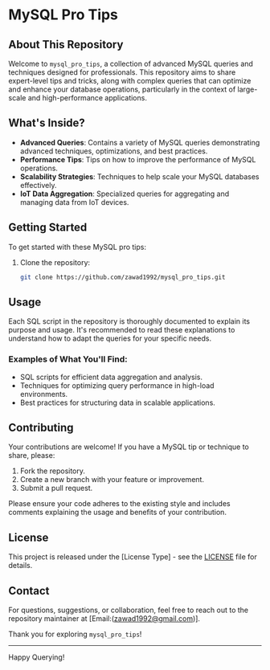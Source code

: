 # MySQL Pro Tips

## About This Repository

Welcome to `mysql_pro_tips`, a collection of advanced MySQL queries and techniques designed for professionals. This repository aims to share expert-level tips and tricks, along with complex queries that can optimize and enhance your database operations, particularly in the context of large-scale and high-performance applications.

## What's Inside?

- **Advanced Queries**: Contains a variety of MySQL queries demonstrating advanced techniques, optimizations, and best practices.
- **Performance Tips**: Tips on how to improve the performance of MySQL operations.
- **Scalability Strategies**: Techniques to help scale your MySQL databases effectively.
- **IoT Data Aggregation**: Specialized queries for aggregating and managing data from IoT devices.

## Getting Started

To get started with these MySQL pro tips:

1. Clone the repository:
   ```bash
   git clone https://github.com/zawad1992/mysql_pro_tips.git

## Usage

Each SQL script in the repository is thoroughly documented to explain its purpose and usage. It's recommended to read these explanations to understand how to adapt the queries for your specific needs.

### Examples of What You'll Find:

- SQL scripts for efficient data aggregation and analysis.
- Techniques for optimizing query performance in high-load environments.
- Best practices for structuring data in scalable applications.

## Contributing

Your contributions are welcome! If you have a MySQL tip or technique to share, please:

1. Fork the repository.
2. Create a new branch with your feature or improvement.
3. Submit a pull request.

Please ensure your code adheres to the existing style and includes comments explaining the usage and benefits of your contribution.

## License

This project is released under the [License Type] - see the [LICENSE](LICENSE) file for details.

## Contact

For questions, suggestions, or collaboration, feel free to reach out to the repository maintainer at [Email:(zawad1992@gmail.com)].

Thank you for exploring `mysql_pro_tips`!

---

Happy Querying!
